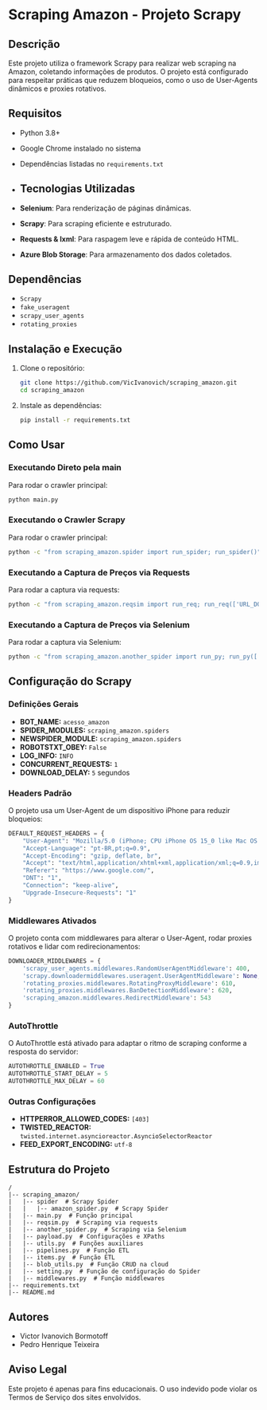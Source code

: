 # Scraping Amazon - Projeto Scrapy

## Descrição
Este projeto utiliza o framework Scrapy para realizar web scraping na Amazon, coletando informações de produtos. O projeto está configurado para respeitar práticas que reduzem bloqueios, como o uso de User-Agents dinâmicos e proxies rotativos.

## Requisitos

- Python 3.8+
- Google Chrome instalado no sistema
- Dependências listadas no `requirements.txt`

- ## Tecnologias Utilizadas
- **Selenium**: Para renderização de páginas dinâmicas.
- **Scrapy**: Para scraping eficiente e estruturado.
- **Requests & lxml**: Para raspagem leve e rápida de conteúdo HTML.
- **Azure Blob Storage**: Para armazenamento dos dados coletados.

## Dependências
- `Scrapy`
- `fake_useragent`
- `scrapy_user_agents`
- `rotating_proxies`
  
## Instalação e Execução
1. Clone o repositório:
   ```sh
   git clone https://github.com/VicIvanovich/scraping_amazon.git
   cd scraping_amazon
   ```
2. Instale as dependências:
   ```sh
   pip install -r requirements.txt
   ```
   
## Como Usar
### Executando Direto pela main
Para rodar o crawler principal:
```sh
python main.py
```

### Executando o Crawler Scrapy
Para rodar o crawler principal:
```sh
python -c "from scraping_amazon.spider import run_spider; run_spider()"
```

### Executando a Captura de Preços via Requests
Para rodar a captura via requests:
```sh
python -c "from scraping_amazon.reqsim import run_req; run_req(['URL_DO_PRODUTO'])"
```

### Executando a Captura de Preços via Selenium
Para rodar a captura via Selenium:
```sh
python -c "from scraping_amazon.another_spider import run_py; run_py(['URL_DO_PRODUTO'])"
```

## Configuração do Scrapy
### Definições Gerais
- **BOT_NAME:** `acesso_amazon`
- **SPIDER_MODULES:** `scraping_amazon.spiders`
- **NEWSPIDER_MODULE:** `scraping_amazon.spiders`
- **ROBOTSTXT_OBEY:** `False`
- **LOG_INFO:** `INFO`
- **CONCURRENT_REQUESTS:** `1`
- **DOWNLOAD_DELAY:** `5` segundos

### Headers Padrão
O projeto usa um User-Agent de um dispositivo iPhone para reduzir bloqueios:
```python
DEFAULT_REQUEST_HEADERS = {
    "User-Agent": "Mozilla/5.0 (iPhone; CPU iPhone OS 15_0 like Mac OS X) AppleWebKit/537.36 (KHTML, like Gecko) Version/15.0 Mobile/15E148 Safari/537.36",
    "Accept-Language": "pt-BR,pt;q=0.9",
    "Accept-Encoding": "gzip, deflate, br",
    "Accept": "text/html,application/xhtml+xml,application/xml;q=0.9,image/avif,image/webp,image/apng,*/*;q=0.8",
    "Referer": "https://www.google.com/",
    "DNT": "1",
    "Connection": "keep-alive",
    "Upgrade-Insecure-Requests": "1"
}
```

### Middlewares Ativados
O projeto conta com middlewares para alterar o User-Agent, rodar proxies rotativos e lidar com redirecionamentos:
```python
DOWNLOADER_MIDDLEWARES = {
    'scrapy_user_agents.middlewares.RandomUserAgentMiddleware': 400,
    'scrapy.downloadermiddlewares.useragent.UserAgentMiddleware': None,
    'rotating_proxies.middlewares.RotatingProxyMiddleware': 610,
    'rotating_proxies.middlewares.BanDetectionMiddleware': 620,
    'scraping_amazon.middlewares.RedirectMiddleware': 543
}
```

### AutoThrottle
O AutoThrottle está ativado para adaptar o ritmo de scraping conforme a resposta do servidor:
```python
AUTOTHROTTLE_ENABLED = True
AUTOTHROTTLE_START_DELAY = 5
AUTOTHROTTLE_MAX_DELAY = 60
```

### Outras Configurações
- **HTTPERROR_ALLOWED_CODES:** `[403]`
- **TWISTED_REACTOR:** `twisted.internet.asyncioreactor.AsyncioSelectorReactor`
- **FEED_EXPORT_ENCODING:** `utf-8`





## Estrutura do Projeto
```
/
|-- scraping_amazon/
|   |-- spider  # Scrapy Spider
|   |   |-- amazon_spider.py  # Scrapy Spider
|   |-- main.py  # Função principal
|   |-- reqsim.py  # Scraping via requests
|   |-- another_spider.py  # Scraping via Selenium
|   |-- payload.py  # Configurações e XPaths
|   |-- utils.py  # Funções auxiliares
|   |-- pipelines.py  # Função ETL
|   |-- items.py  # Função ETL
|   |-- blob_utils.py  # Função CRUD na cloud   
|   |-- setting.py  # Função de configuração do Spider
|   |-- middlewares.py  # Função middlewares
|-- requirements.txt
|-- README.md
```

## Autores
- Victor Ivanovich Bormotoff
- Pedro Henrique Teixeira

## Aviso Legal
Este projeto é apenas para fins educacionais. O uso indevido pode violar os Termos de Serviço dos sites envolvidos.


